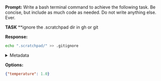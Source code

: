 **Prompt:**
Write a bash terminal command to achieve the following task.
Be concise, but include as much code as needed. Do not write anything else. Ever.

**TASK**
**ignore the .scratchpad dir in gh or git


**Response:**
```sh
echo ".scratchpad/" >> .gitignore
```

<details><summary>Metadata</summary>

- Duration: 1296 ms
- Datetime: 2024-01-11T21:11:08.928770
- Model: gpt-4-1106-preview

</details>

**Options:**
```json
{"temperature": 1.0}
```

